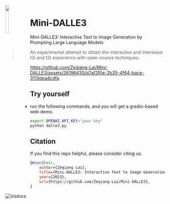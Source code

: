 <img src="https://github.com/Zeqiang-Lai/Mini-DALLE3/assets/26198430/94d7ca03-eded-4fed-93a5-547d869f4717" style="width: 15%" align="left">

#  Mini-DALLE3

Mini-DALLE3: Interactive Text to Image Generation by Prompting Large Language Models

> An experimental attempt to obtain the interactive and interleave t2i and t2t experience with open-source techniques.

https://github.com/Zeqiang-Lai/Mini-DALLE3/assets/26198430/d7af2f0e-2b35-4f64-bace-3113dea4cdfa

## Try yourself

- run the following commands, and you will get a gradio-based web demo.

```bash
export OPENAI_API_KEY="your key"
python dalle3.py
```


## Citation

If you find this repo helpful, please consider citing us.

```bibtex
@misc{hsir,
    author={Zeqiang Lai},
    title={Mini-DALLE3: Interactive Text to Image Generation by Prompting Large Language Models},
    year={2023},
    url={https://github.com/Zeqiang-Lai/Mini-DALLE3},
}
```

![Visitors](https://api.visitorbadge.io/api/visitors?path=https%3A%2F%2Fgithub.com%2FZeqiang-Lai%2FMini-DALLE3&countColor=%23263759&style=flat)

